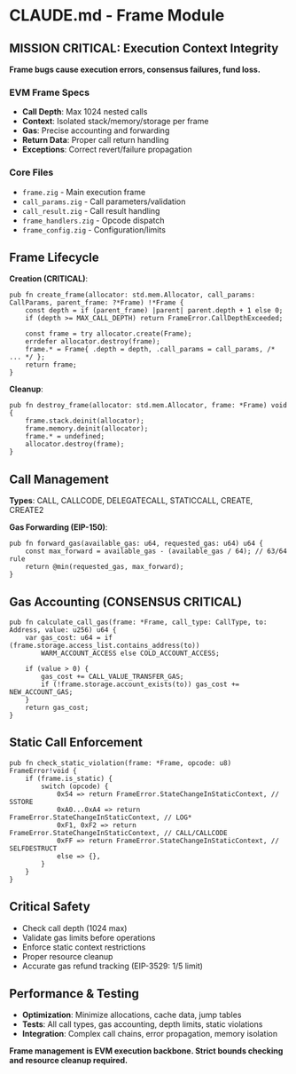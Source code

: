 # CLAUDE.md - Frame Module

## MISSION CRITICAL: Execution Context Integrity
**Frame bugs cause execution errors, consensus failures, fund loss.**

### EVM Frame Specs
- **Call Depth**: Max 1024 nested calls
- **Context**: Isolated stack/memory/storage per frame
- **Gas**: Precise accounting and forwarding
- **Return Data**: Proper call return handling
- **Exceptions**: Correct revert/failure propagation

### Core Files
- `frame.zig` - Main execution frame
- `call_params.zig` - Call parameters/validation
- `call_result.zig` - Call result handling
- `frame_handlers.zig` - Opcode dispatch
- `frame_config.zig` - Configuration/limits

## Frame Lifecycle

**Creation (CRITICAL)**:
```zig
pub fn create_frame(allocator: std.mem.Allocator, call_params: CallParams, parent_frame: ?*Frame) !*Frame {
    const depth = if (parent_frame) |parent| parent.depth + 1 else 0;
    if (depth >= MAX_CALL_DEPTH) return FrameError.CallDepthExceeded;

    const frame = try allocator.create(Frame);
    errdefer allocator.destroy(frame);
    frame.* = Frame{ .depth = depth, .call_params = call_params, /* ... */ };
    return frame;
}
```

**Cleanup**:
```zig
pub fn destroy_frame(allocator: std.mem.Allocator, frame: *Frame) void {
    frame.stack.deinit(allocator);
    frame.memory.deinit(allocator);
    frame.* = undefined;
    allocator.destroy(frame);
}
```

## Call Management

**Types**: CALL, CALLCODE, DELEGATECALL, STATICCALL, CREATE, CREATE2

**Gas Forwarding (EIP-150)**:
```zig
pub fn forward_gas(available_gas: u64, requested_gas: u64) u64 {
    const max_forward = available_gas - (available_gas / 64); // 63/64 rule
    return @min(requested_gas, max_forward);
}
```

## Gas Accounting (CONSENSUS CRITICAL)
```zig
pub fn calculate_call_gas(frame: *Frame, call_type: CallType, to: Address, value: u256) u64 {
    var gas_cost: u64 = if (frame.storage.access_list.contains_address(to))
        WARM_ACCOUNT_ACCESS else COLD_ACCOUNT_ACCESS;

    if (value > 0) {
        gas_cost += CALL_VALUE_TRANSFER_GAS;
        if (!frame.storage.account_exists(to)) gas_cost += NEW_ACCOUNT_GAS;
    }
    return gas_cost;
}
```

## Static Call Enforcement
```zig
pub fn check_static_violation(frame: *Frame, opcode: u8) FrameError!void {
    if (frame.is_static) {
        switch (opcode) {
            0x54 => return FrameError.StateChangeInStaticContext, // SSTORE
            0xA0...0xA4 => return FrameError.StateChangeInStaticContext, // LOG*
            0xF1, 0xF2 => return FrameError.StateChangeInStaticContext, // CALL/CALLCODE
            0xFF => return FrameError.StateChangeInStaticContext, // SELFDESTRUCT
            else => {},
        }
    }
}
```

## Critical Safety
- Check call depth (1024 max)
- Validate gas limits before operations
- Enforce static context restrictions
- Proper resource cleanup
- Accurate gas refund tracking (EIP-3529: 1/5 limit)

## Performance & Testing
- **Optimization**: Minimize allocations, cache data, jump tables
- **Tests**: All call types, gas accounting, depth limits, static violations
- **Integration**: Complex call chains, error propagation, memory isolation

**Frame management is EVM execution backbone. Strict bounds checking and resource cleanup required.**